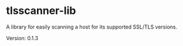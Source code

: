 # tlsscanner-lib

A library for easily scanning a host for its supported SSL/TLS versions.

Version: 0.1.3
